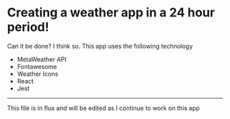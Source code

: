 # Creating a weather app in a 24 hour period!

Can it be done? I think so. This app uses the following technology

- MetaWeather API
- Fontawesome
- Weather Icons
- React
- Jest

 ---
This file is in flux and will be edited as I continue to work on this app

